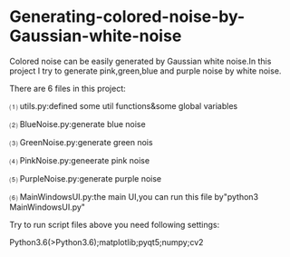# Generating-colored-noise-by-Gaussian-white-noise




Colored noise can be easily generated by Gaussian white noise.In this project I try to generate pink,green,blue and purple noise by white noise.

There are 6 files in this project:

⑴ utils.py:defined some util functions&some global variables

⑵ BlueNoise.py:generate blue noise

⑶ GreenNoise.py:generate green nois

⑷ PinkNoise.py:geneerate pink noise

⑸ PurpleNoise.py:generate purple noise

⑹ MainWindowsUI.py:the main UI,you can run this file by"python3 MainWindowsUI.py"

Try to run script files above you need following settings:

Python3.6(>Python3.6);matplotlib;pyqt5;numpy;cv2

